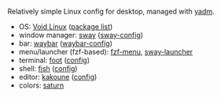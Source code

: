 Relatively simple Linux config for desktop, managed with [yadm].

- OS: [Void Linux] ([package list])
- window manager: [sway] ([sway-config])
- bar: [waybar] ([waybar-config])
- menu/launcher (fzf-based): [fzf-menu], [sway-launcher]
- terminal: [foot] ([config][foot-config])
- shell: [fish] ([config][fish-config])
- editor: [kakoune] ([config][kak-config])
- colors: [saturn]

[yadm]: https://github.com/TheLocehiliosan/yadm
[void linux]: https://voidlinux.org
[package list]: /.local/share/void-pkglist.txt
[sway]: https://github.com/swaywm/sway/
[sway-config]: /.config/sway/config
[waybar]: https://github.com/Alexays/Waybar
[waybar-config]: /.config/waybar/config
[fish]: https://fishshell.com
[fish-config]: /.config/fish/config.fish
[foot]: https://codeberg.org/dnkl/foot
[foot-config]: /.config/foot/foot.ini
[kakoune]: https://kakoune.org
[kak-config]: /.config/kak/
[fzf-menu]: /.local/bin/fzf-menu
[sway-launcher]: /.local/bin/sway-launcher
[saturn]: https://github.com/kkga/saturn.kak
